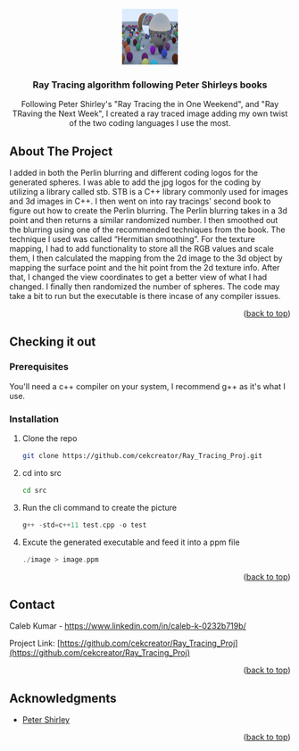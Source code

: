 
<!-- PROJECT LOGO -->
<br />
<div align="center">
  <a href="https://github.com/cekcreator/Ray_Tracing_Proj">
    <img src="img/img_from_book.jpg" alt="None" width="100" height="100">
  </a>

<h3 align="center">Ray Tracing algorithm following Peter Shirleys books</h3>

  <p align="center">
    Following Peter Shirley's "Ray Tracing the in One Weekend", and "Ray TRaving the Next Week", I created a ray traced 
    image adding my own twist of the two coding languages I use the most.
  </p>
</div>


<!-- ABOUT THE PROJECT -->
## About The Project

I added in both the Perlin blurring and different coding logos for the generated spheres. I was able to add the jpg logos for the coding by utilizing a library called stb. STB is a C++ library commonly used for images and 3d images in C++. I then went on into ray tracings' second book to figure out how to create the Perlin blurring. The Perlin blurring takes in a 3d point and then returns a similar randomized number. I then smoothed out the blurring using one of the recommended techniques from the book. The technique I used was called “Hermitian smoothing”. For the texture mapping, I had to add functionality to store all the RGB values and scale them, I then calculated the mapping from the 2d image to the 3d object by mapping the surface point and the hit point from the 2d texture info. After that, I changed the view coordinates to get a better view of what I had changed. I finally then randomized the number of spheres. The code may take a bit to run but the executable is there incase of any compiler issues.

<p align="right">(<a href="#readme-top">back to top</a>)</p>

<!-- GETTING STARTED -->
## Checking it out

### Prerequisites
You'll need a c++ compiler on your system, I recommend g++ as it's what I use.

### Installation

1. Clone the repo
   ```sh
   git clone https://github.com/cekcreator/Ray_Tracing_Proj.git
   ```
2. cd into src
   ```sh
   cd src
   ```
3. Run the cli command to create the picture
   ```c++
   g++ -std=c++11 test.cpp -o test 
   ```
4. Excute the generated executable and feed it into a ppm file
   ```c++
   ./image > image.ppm 
   ```

<p align="right">(<a href="#readme-top">back to top</a>)</p>


<!-- CONTACT -->
## Contact

Caleb Kumar - https://www.linkedin.com/in/caleb-k-0232b719b/

Project Link: [https://github.com/cekcreator/Ray_Tracing_Proj](https://github.com/cekcreator/Ray_Tracing_Proj)

<p align="right">(<a href="#readme-top">back to top</a>)</p>


<!-- ACKNOWLEDGMENTS -->
## Acknowledgments

* [Peter Shirley](https://github.com/RayTracing)

<p align="right">(<a href="#readme-top">back to top</a>)</p>



<!-- MARKDOWN LINKS & IMAGES -->
<!-- https://www.markdownguide.org/basic-syntax/#reference-style-links -->

[linkedin-shield]: https://img.shields.io/badge/-LinkedIn-black.svg?style=for-the-badge&logo=linkedin&colorB=555
[linkedin-url]: https://linkedin.com/in/linkedin_username
